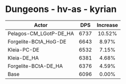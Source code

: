 # Dungeons - hv-as - kyrian
| Actor | DPS | Increase |
|---|:---:|:---:|
|Pelagos-CM_LGotP-DE_HA|6737|10.52%|
|Forgelite-BCtA_HoG-DE|6643|8.97%|
|Kleia-PC-DE|6532|7.15%|
|Kleia-DE_HA|6381|4.68%|
|Forgelite-BCtA-DE_HA|6376|4.59%|
|Base|6096|0.00%|
